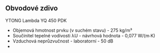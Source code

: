 ## Obvodové zdivo
YTONG Lambda YQ 450 PDK
- Objemová hmotnost prvku (v suchém stavu) - 275 kg/m³
- Součinitel tepelné vodivosti λU - návrhová hodnota - 0,077 W/(m∙K)
- Vzduchová neprůzvučnost - laboratorní - 50 dB
- 

